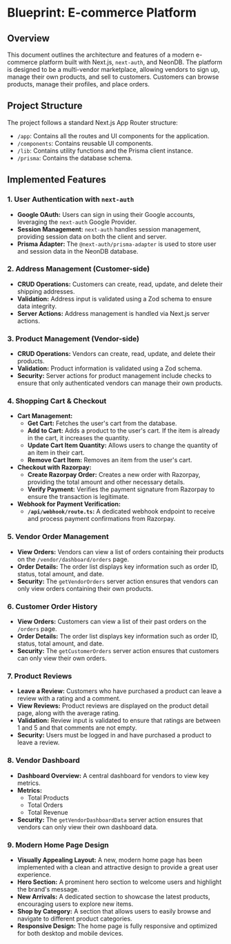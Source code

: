 # Blueprint: E-commerce Platform

## Overview

This document outlines the architecture and features of a modern e-commerce platform built with Next.js, `next-auth`, and NeonDB. The platform is designed to be a multi-vendor marketplace, allowing vendors to sign up, manage their own products, and sell to customers. Customers can browse products, manage their profiles, and place orders.

## Project Structure

The project follows a standard Next.js App Router structure:

-   `/app`: Contains all the routes and UI components for the application.
-   `/components`: Contains reusable UI components.
-   `/lib`: Contains utility functions and the Prisma client instance.
-   `/prisma`: Contains the database schema.

## Implemented Features

### 1. User Authentication with `next-auth`

-   **Google OAuth:** Users can sign in using their Google accounts, leveraging the `next-auth` Google Provider.
-   **Session Management:** `next-auth` handles session management, providing session data on both the client and server.
-   **Prisma Adapter:** The `@next-auth/prisma-adapter` is used to store user and session data in the NeonDB database.

### 2. Address Management (Customer-side)

-   **CRUD Operations:** Customers can create, read, update, and delete their shipping addresses.
-   **Validation:** Address input is validated using a Zod schema to ensure data integrity.
-   **Server Actions:** Address management is handled via Next.js server actions.

### 3. Product Management (Vendor-side)

-   **CRUD Operations:** Vendors can create, read, update, and delete their products.
-   **Validation:** Product information is validated using a Zod schema.
-   **Security:** Server actions for product management include checks to ensure that only authenticated vendors can manage their own products.

### 4. Shopping Cart & Checkout

-   **Cart Management:**
    -   **Get Cart:** Fetches the user's cart from the database.
    -   **Add to Cart:** Adds a product to the user's cart. If the item is already in the cart, it increases the quantity.
    -   **Update Cart Item Quantity:** Allows users to change the quantity of an item in their cart.
    -   **Remove Cart Item:** Removes an item from the user's cart.
-   **Checkout with Razorpay:**
    -   **Create Razorpay Order:** Creates a new order with Razorpay, providing the total amount and other necessary details.
    -   **Verify Payment:** Verifies the payment signature from Razorpay to ensure the transaction is legitimate.
-   **Webhook for Payment Verification:**
    -   **`/api/webhook/route.ts`:** A dedicated webhook endpoint to receive and process payment confirmations from Razorpay.

### 5. Vendor Order Management

-   **View Orders:** Vendors can view a list of orders containing their products on the `/vendor/dashboard/orders` page.
-   **Order Details:** The order list displays key information such as order ID, status, total amount, and date.
-   **Security:** The `getVendorOrders` server action ensures that vendors can only view orders containing their own products.

### 6. Customer Order History

-   **View Orders:** Customers can view a list of their past orders on the `/orders` page.
-   **Order Details:** The order list displays key information such as order ID, status, total amount, and date.
-   **Security:** The `getCustomerOrders` server action ensures that customers can only view their own orders.

### 7. Product Reviews

-   **Leave a Review:** Customers who have purchased a product can leave a review with a rating and a comment.
-   **View Reviews:** Product reviews are displayed on the product detail page, along with the average rating.
-   **Validation:** Review input is validated to ensure that ratings are between 1 and 5 and that comments are not empty.
-   **Security:** Users must be logged in and have purchased a product to leave a review.

### 8. Vendor Dashboard

-   **Dashboard Overview:** A central dashboard for vendors to view key metrics.
-   **Metrics:**
    -   Total Products
    -   Total Orders
    -   Total Revenue
-   **Security:** The `getVendorDashboardData` server action ensures that vendors can only view their own dashboard data.

### 9. Modern Home Page Design

-   **Visually Appealing Layout:** A new, modern home page has been implemented with a clean and attractive design to provide a great user experience.
-   **Hero Section:** A prominent hero section to welcome users and highlight the brand's message.
-   **New Arrivals:** A dedicated section to showcase the latest products, encouraging users to explore new items.
-   **Shop by Category:** A section that allows users to easily browse and navigate to different product categories.
-   **Responsive Design:** The home page is fully responsive and optimized for both desktop and mobile devices.
